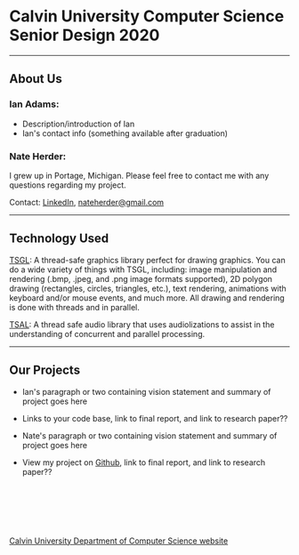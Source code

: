 # **Calvin University Computer Science Senior Design 2020**

***
## **About Us**

### Ian Adams:
+ Description/introduction of Ian
+ Ian's contact info (something available after graduation)

### Nate Herder:
I grew up in Portage, Michigan. Please feel free to contact me with any questions regarding my project.

Contact: [LinkedIn](https://www.linkedin.com/in/nathan-herder-3a361b150/), [nateherder@gmail.com](mailto:nateherder@gmail.com)

***
## **Technology Used**

[TSGL](https://github.com/Calvin-CS/TSGL): A thread-safe graphics library perfect for drawing graphics. You can do a wide variety of things with TSGL, including: image manipulation and rendering (.bmp, .jpeg, and .png image formats supported), 2D polygon drawing (rectangles, circles, triangles, etc.), text rendering, animations with keyboard and/or mouse events, and much more. All drawing and rendering is done with threads and in parallel.

[TSAL](https://github.com/Calvin-CS/TSAL): A thread safe audio library that uses audiolizations to assist in the understanding of concurrent and parallel processing.

***
## **Our Projects**

+ Ian's paragraph or two containing vision statement and summary of project goes here
+ Links to your code base, link to final report, and link to research paper??

+ Nate's paragraph or two containing vision statement and summary of project goes here
+ View my project on [Github](https://github.com/CS-396-398-Calvin-2020-Ian-Nate/visualizations_audialization), link to final report, and link to research paper??

&nbsp;

&nbsp;

&nbsp;

[Calvin University Department of Computer Science website](https://computing.calvin.edu)